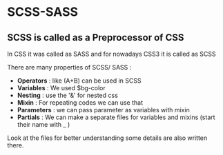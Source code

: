 # SCSS-SASS

## SCSS is called as a Preprocessor of CSS
In CSS it was called as SASS and for nowadays CSS3 it is called as SCSS

There are many properties of SCSS/ SASS : 

* **Operators** : like (A+B) can be used in SCSS
* **Variables** : We used $bg-color 
* **Nesting** : use the '&' for nested css
* **Mixin** : For repeating codes we can use that
* **Parameters** : we can pass parameter as variables with mixin
* **Partials** : We can make a separate files for variables and mixins (start their name with _ )

Look at the files for better understanding some details are also written there.
